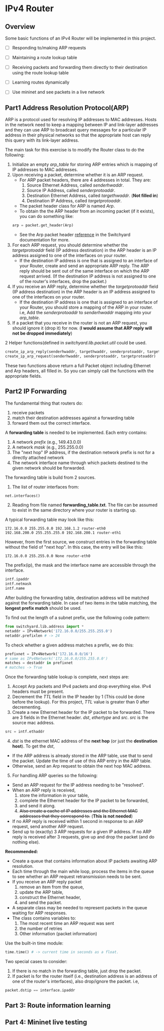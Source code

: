 # IPv4 Router

## Overview
Some basic functions of an IPv4 Router will be implemented in this project.

* [ ] Responding to/making ARP requests

* [ ] Maintaining a route lookup table

* [ ] Receiving packets and forwarding them directly to their destination using the route lookup table

* [ ] Learning routes dynamically

* [ ] Use mininet and see packets in a live network

## Part1 Address Resolution Protocol(ARP)

ARP is a protocol used for resolving IP addresses to MAC addresses. Hosts in the network need to keep a mapping between IP and link-layer addresses and they can use ARP to broadcast query messages for a particular IP address in their physical networks so that the appropriate host can reply this query with its link-layer address.

The main task for this exercise is to modify the Router class to do the following:

1. Initialize an empty *arp_table* for storing ARP entries which is mapping of IP addresses to MAC addresses.
2. Upon receiving a packet, determine whether it is an ARP request.
    * For ARP packet headers, there are 4 addresses in total. They are:
        1. Source Ethernet Address, called *senderhwaddr*.
        1. Source IP Address, called *senderprotoaddr*.
        1. Destination Ethernet Address, called *targethwaddr*. (**Not filled in**)
        1. Destination IP Address, called *targetprotoaddr*.
    * The packet header class for ARP is named *Arp*.
    * To obtain the the ARP header from an incoming packet (if it exists), you can do something like:
    ```python
    arp = packet.get_header(Arp)
    ```
    * See the Arp packet header [reference](https://jsommers.github.io/switchyard/reference.html?highlight=arp#switchyard.lib.packet.Arp) in the Switchyard documentation for more.
3. For each ARP request, you should determine whether the *targetprotoaddr* field (IP address destination) in the ARP header is an IP address assigned to one of the interfaces on your router. 
    * If the destination IP address is one that is assigned to an interface of your Router, create and send an appropriate ARP reply. The ARP reply should be sent out of the same interface on which the ARP request arrived. (If the destination IP address is not assigned to one of the router's interfaces, drop the packet.)
4. If you receive an ARP reply, determine whether the *targetprotoaddr* field (IP address destination) in the ARP header is an IP address assigned to one of the interfaces on your router.
    * If the destination IP address is one that is assigned to an interface of your Router, you should store a mapping of the ARP in your router. i.e, Add the *senderprotoaddr* to *senderhwaddr* mapping into your *arp_table*.
5. If a packet that you receive in the router is not an ARP request, you should ignore it (drop it) for now. (**I would assume that ARP reply will not be dropped immediately**)

2 Helper functions(defined in *switchyard.lib.packet.util* could be used.

```python
create_ip_arp_reply(senderhwaddr, targethwaddr, senderprotoaddr, targetprotoaddr)
create_ip_arp_request(senderhwaddr, senderprotoaddr, targetprotoaddr)
```

These two functions above return a full Packet object including Ethernet and Arp headers, all filled in. So you can simply call the functions with the appropriate fields.


## Part2 IP Forwarding

 The fundamental thing that routers do: 
 1. receive packets 
 1. match their destination addresses against a forwarding table
 1. forward them out the correct interface.

 A **forwarding table** is needed to be implemented. Each entry contains:
 1. A network *prefix* (e.g., 149.43.0.0)
 1. A network *mask* (e.g., 255.255.0.0)
 1. The "next hop" IP address, if the destination network prefix is not for a directly attached network
 1. The network interface name through which packets destined to the given network should be forwarded. 

The forwarding table is build from 2 sources.
 1. The list of router interfaces from:
 ```python
 net.interfaces()
 ```
 2. Reading from file named **forwarding_table.txt**. The file can be assumed to exist in the same directory where your router is starting up.

A typical forwarding table may look like this:
```
172.16.0.0 255.255.0.0 192.168.1.2 router-eth0
192.168.200.0 255.255.255.0 192.168.200.1 router-eth1
```

However, from the first source, we construct entries in the forwarding table without the field of "next hop". In this case, the entry will be like this:
```
172.16.0.0 255.255.0.0 None router-eth0
```
The prefix(ip), the mask and the interface name are accessible through the interface.

```python
intf.ipaddr
intf.netmask
intf.name
```
After building the forwarding table, destination address will be matched against the forwarding table. In case of two items in the table matching, the **longest prefix match** should be used.

To find out the length of a subnet prefix, use the following code pattern:
```python
from switchyard.lib.address import *
netaddr = IPv4Network('172.16.0.0/255.255.255.0')
netaddr.prefixlen # -> 24
```

To check whether a given address matches a prefix, we do this:

```python
prefixnet = IPv4Network('172.16.0.0/16')
# same as IPv4Network('172.16.0.0/255.255.0.0')
matches = destaddr in prefixnet
# matches -> True
```

Once the forwarding table lookup is complete, next steps are:

1. Accept Arp packets and IPv4 packets and drop everything else. IPv4 headers must be present.
2. Decrement the *TTL* field in the IP header by 1 (This could be done before the lookup). For this project, *TTL* value is greater than 0 after decrementing.
3. Create a new Ethernet header for the IP packet to be forwarded. There are 3 fields in the Ethernet header. *dst*, *ethertype* and *src*. *src* is the source mac address. 
```python
src = intf.ethaddr
``` 
4. *dst* is the ethernet MAC address of the **next hop** (or just the **destination host**). To get the *dst*,
 * If the ARP address is already stored in the ARP table, use that to send the packet. Update the time of use of this ARP entry in the ARP table.
 * Otherwise, send an Arp request to obtain the next hop MAC address.
5. For handling ARP queries so the following:
 * Send an ARP request for the IP address needing to be "resolved".
 * When an ARP reply is received, 
    1. store the information in your table, 
    2. complete the Ethernet header for the IP packet to be forwarded, 
    3. and send it along. 
    4. ~~Also create a cache of IP addresses and the Ethernet MAC addresses that they correspond to.~~ (**This is not needed**)
 * If no ARP reply is received within 1 second in response to an ARP request, send another ARP request. 
 * Send up to (exactly) 3 ARP requests for a given IP address. If no ARP reply is received after 3 requests, give up and drop the packet (and do nothing else).

**Recommended:** 
* Create a queue that contains information about IP packets awaiting ARP resolution.
* Each time through the main while loop, process the items in the queue to see whether an ARP request retransmission needs to be sent.
* If you receive an ARP reply packet 
    1. remove an item from the queue, 
    2. update the ARP table, 
    3. construct the Ethernet header, 
    4. and send the packet.
* A separate class may be needed to represent packets in the queue waiting for ARP responses. 
* The class contains variables to:
    1. The most recent time an ARP request was sent
    2. the number of retries
    3. Other information (packet information)

Use the built-in time module:

```python
time.time() # -> current time in seconds as a float.
```

Two special cases to consider:
1. If there is no match in the forwarding table, just drop the packet.
2. If packet is for the router itself (i.e., destination address is an address of one of the router's interfaces), also drop/ignore the packet. i.e,

```python
packet.dstip == interface.ipaddr
```


## Part 3: Route information learning

## Part 4: Mininet live testing